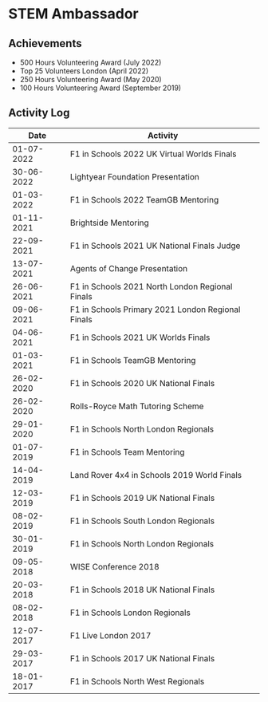 # STEM Ambassador

## Achievements

- 500 Hours Volunteering Award (July 2022)
- Top 25 Volunteers London (April 2022)
- 250 Hours Volunteering Award (May 2020)
- 100 Hours Volunteering Award (September 2019)

## Activity Log

| Date       | Activity                                          |
|------------|---------------------------------------------------|
| 01-07-2022 | F1 in Schools 2022 UK Virtual Worlds Finals       |
| 30-06-2022 | Lightyear Foundation Presentation                 |
| 01-03-2022 | F1 in Schools 2022 TeamGB Mentoring               |
| 01-11-2021 | Brightside Mentoring                              |
| 22-09-2021 | F1 in Schools 2021 UK National Finals Judge       |
| 13-07-2021 | Agents of Change Presentation                     |
| 26-06-2021 | F1 in Schools 2021 North London Regional Finals   |
| 09-06-2021 | F1 in Schools Primary 2021 London Regional Finals |
| 04-06-2021 | F1 in Schools 2021 UK Worlds Finals               |
| 01-03-2021 | F1 in Schools TeamGB Mentoring                    |
| 26-02-2020 | F1 in Schools 2020 UK National Finals             |
| 26-02-2020 | Rolls-Royce Math Tutoring Scheme                  |
| 29-01-2020 | F1 in Schools North London Regionals              |
| 01-07-2019 | F1 in Schools Team Mentoring                      |
| 14-04-2019 | Land Rover 4x4 in Schools 2019 World Finals       |
| 12-03-2019 | F1 in Schools 2019 UK National Finals             |
| 08-02-2019 | F1 in Schools South London Regionals              |
| 30-01-2019 | F1 in Schools North London Regionals              |
| 09-05-2018 | WISE Conference 2018                              |
| 20-03-2018 | F1 in Schools 2018 UK National Finals             |
| 08-02-2018 | F1 in Schools London Regionals                    |
| 12-07-2017 | F1 Live London 2017                               |
| 29-03-2017 | F1 in Schools 2017 UK National Finals             |
| 18-01-2017 | F1 in Schools North West Regionals                |
